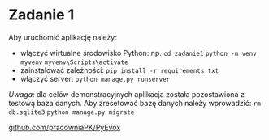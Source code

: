 # Zadanie 1

Aby uruchomić aplikację należy:

* włączyć wirtualne środowisko Python: np. `cd zadanie1` `python -m venv myvenv` `myvenv\Scripts\activate`
* zainstalować zależności: `pip install -r requirements.txt`
* włączyć server: `python manage.py runserver`

_Uwaga:_ dla celów demonstracyjnych aplikacja została pozostawiona z testową baza danych. Aby zresetować bazę danych należy wprowadzić: `rm db.sqlite3` `python manage.py migrate`

[github.com/pracowniaPK/PyEvox](https://github.com/pracowniaPK/PyEvox)
